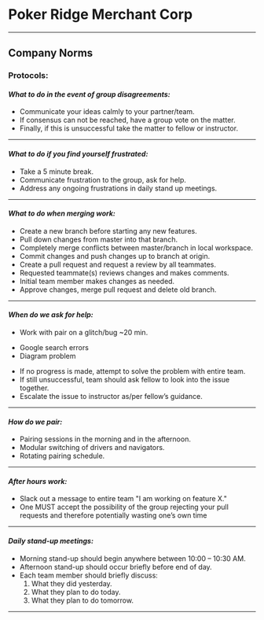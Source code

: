 # Poker Ridge Merchant Corp
***
## Company Norms


### Protocols:

#### __*What to do in the event of group disagreements:*__
- Communicate your ideas calmly to your partner/team.
- If consensus can not be reached, have a group vote on the matter.
- Finally, if this is unsuccessful take the matter to fellow or instructor.
***
#### __*What to do if you find yourself frustrated:*__
- Take a 5 minute break.
- Communicate frustration to the group, ask for help.
- Address any ongoing frustrations in daily stand up meetings.
***
#### __*What to do when merging work:*__
- Create a new branch before starting any new features.
- Pull down changes from master into that branch.
- Completely merge conflicts between master/branch in local workspace.
- Commit changes and push changes up to branch at origin.
- Create a pull request and request a review by all teammates.
- Requested teammate(s) reviews changes and makes comments.
- Initial team member makes changes as needed.
- Approve changes, merge pull request and delete old branch.
***
#### __*When do we ask for help:*__
- Work with pair on a glitch/bug ~20 min.
* Google search errors
* Diagram problem
- If no progress is made, attempt to solve the problem with entire team.
- If still unsuccessful, team should ask fellow to look into the issue together.
- Escalate the issue to instructor as/per fellow’s guidance.
***
#### __*How do we pair:*__
- Pairing sessions in the morning and in the afternoon.
- Modular switching of drivers and navigators.
- Rotating pairing schedule.
***
#### __*After hours work:*__
- Slack out a message to entire team "I am working on feature X."
- One MUST accept the possibility of the group rejecting your pull requests and therefore potentially wasting one’s own time
***
#### __*Daily stand-up meetings:*__
- Morning stand-up should begin anywhere between 10:00 – 10:30 AM.
- Afternoon stand-up should occur briefly before end of day.
- Each team member should briefly discuss:
	1) What they did yesterday.
	2) What they plan to do today.
	3) What they plan to do tomorrow.
***
